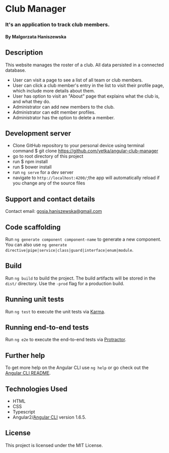# Club Manager

### It's an application to track club members.

#### By Malgorzata Haniszewska

## Description

This website manages the roster of a club. All data persisted in a connected database.
* User can visit a page to see a list of all team or club members.
* User can click a club member's entry in the list to visit their profile page, which include more details about them.
* User has option to visit an "About" page that explains what the club is, and what they do.
* Administrator can add new members to the club.
* Administrator can edit member profiles.
* Administrator has the option to delete a member.

## Development server

* Clone GitHub repository to your personal device using terminal command $ git clone https://github.com/yetka/angular-club-manager
* go to root directory of this project
* run $ npm install
* run $ bower install
* run `ng serve` for a dev server
* navigate to `http://localhost:4200/`;the app will automatically reload if you change any of the source files

## Support and contact details

Contact email: gosia.haniszewska@gmail.com

## Code scaffolding

Run `ng generate component component-name` to generate a new component. You can also use `ng generate directive|pipe|service|class|guard|interface|enum|module`.

## Build

Run `ng build` to build the project. The build artifacts will be stored in the `dist/` directory. Use the `-prod` flag for a production build.

## Running unit tests

Run `ng test` to execute the unit tests via [Karma](https://karma-runner.github.io).

## Running end-to-end tests

Run `ng e2e` to execute the end-to-end tests via [Protractor](http://www.protractortest.org/).

## Further help

To get more help on the Angular CLI use `ng help` or go check out the [Angular CLI README](https://github.com/angular/angular-cli/blob/master/README.md).

## Technologies Used

* HTML
* CSS
* Typescript
* Angular2/[Angular CLI](https://github.com/angular/angular-cli) version 1.6.5.

## License

This project is licensed under the MIT License.
